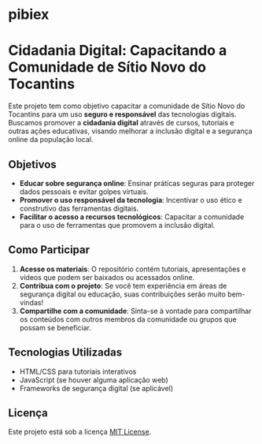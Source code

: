# pibiex
# Cidadania Digital: Capacitando a Comunidade de Sítio Novo do Tocantins

Este projeto tem como objetivo capacitar a comunidade de Sítio Novo do Tocantins para um uso **seguro e responsável** das tecnologias digitais. Buscamos promover a **cidadania digital** através de cursos, tutoriais e outras ações educativas, visando melhorar a inclusão digital e a segurança online da população local.

## Objetivos

- **Educar sobre segurança online**: Ensinar práticas seguras para proteger dados pessoais e evitar golpes virtuais.
- **Promover o uso responsável da tecnologia**: Incentivar o uso ético e construtivo das ferramentas digitais.
- **Facilitar o acesso a recursos tecnológicos**: Capacitar a comunidade para o uso de ferramentas que promovem a inclusão digital.

## Como Participar

1. **Acesse os materiais**: O repositório contém tutoriais, apresentações e vídeos que podem ser baixados ou acessados online.
2. **Contribua com o projeto**: Se você tem experiência em áreas de segurança digital ou educação, suas contribuições serão muito bem-vindas!
3. **Compartilhe com a comunidade**: Sinta-se à vontade para compartilhar os conteúdos com outros membros da comunidade ou grupos que possam se beneficiar.

## Tecnologias Utilizadas

- HTML/CSS para tutoriais interativos
- JavaScript (se houver alguma aplicação web)
- Frameworks de segurança digital (se aplicável)

## Licença

Este projeto está sob a licença [MIT License](LICENSE).
